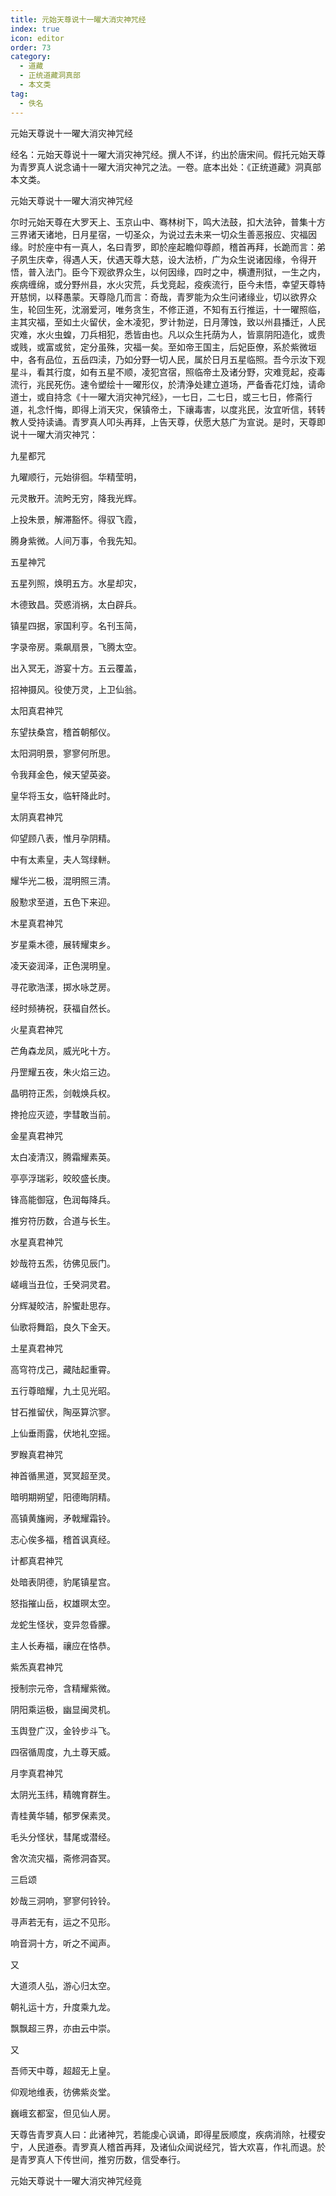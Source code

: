```yaml
---
title: 元始天尊说十一曜大消灾神咒经
index: true
icon: editor
order: 73
category:
  - 道藏
  - 正统道藏洞真部
  - 本文类
tag:
  - 佚名
---
```


元始天尊说十一曜大消灾神咒经  

经名：元始天尊说十一曜大消灾神咒经。撰人不详，约出於唐宋间。假托元始天尊为青罗真人说念诵十一曜大消灾神咒之法。一卷。底本出处：《正统道藏》洞真部本文类。  

元始天尊说十一曜大消灾神咒经  

尔时元始天尊在大罗天上、玉京山中、骞林树下，鸣大法鼓，扣大法钟，普集十方三界诸天诸地，日月星宿，一切圣众，为说过去未来一切众生善恶报应、灾福因缘。时於座中有一真人，名曰青罗，即於座起瞻仰尊颜，稽首再拜，长跪而言：弟子夙生庆幸，得遇人天，伏遇天尊大慈，设大法桥，广为众生说诸因缘，令得开悟，普入法门。臣今下观欲界众生，以何因缘，四时之中，横遭刑狱，一生之内，疾病缠绵，或分野州县，水火灾荒，兵戈竞起，疫疾流行，臣今未悟，幸望天尊特开慈悯，以释愚蒙。天尊隐几而言：奇哉，青罗能为众生问诸缘业，切以欲界众生，轮回生死，沈溺爱河，唯务贪生，不修正道，不知有五行推运，十一曜照临，主其灾福，至如土火留伏，金木凌犯，罗计勃逆，日月薄蚀，致以州县播迁，人民灾难，水火虫蝗，刀兵相犯，悉皆由也。凡以众生托荫为人，皆禀阴阳造化，或贵或贱，或富或贫，定分虽殊，灾福一矣。至如帝王国主，后妃臣僚，系於紫微垣中，各有品位，五岳四渎，乃如分野一切人民，属於日月五星临照。吾今示汝下观星斗，看其行度，如有五星不顺，凌犯宫宿，照临帝土及诸分野，灾难竞起，疫毒流行，兆民死伤。速令塑绘十一曜形仪，於清浄处建立道场，严备香花灯烛，请命道士，或自持念《十一曜大消灾神咒经》，一七日，二七日，或三七日，修斋行道，礼念忏悔，即得上消天灾，保镇帝土，下禳毒害，以度兆民，汝宜听信，转转教人受持读诵。青罗真人叩头再拜，上告天尊，伏愿大慈广为宣说。是时，天尊即说十一曜大消灾神咒：  

九星都咒  

九曜顺行，元始徘徊。华精莹明，  

元灵散开。流盻无穷，降我光辉。  

上投朱景，解滞豁怀。得驭飞霞，  

腾身紫微。人间万事，令我先知。  

五星神咒  

五星列照，焕明五方。水星却灾，  

木德致昌。荧惑消祸，太白辟兵。  

镇星四据，家国利亨。名刊玉简，  

字录帝房。乘飙扇景，飞腾太空。  

出入冥无，游宴十方。五云覆盖，  

招神摄风。役使万灵，上卫仙翁。  

太阳真君神咒  

东望扶桑宫，稽首朝郁仪。  

太阳洞明景，寥寥何所思。  

令我拜金色，候天望英姿。  

皇华将玉女，临轩降此时。  

太阴真君神咒  

仰望顾八表，惟月孕阴精。  

中有太素皇，夫人驾绿軿。  

耀华光二极，混明照三清。  

殷懃求至道，五色下来迎。  

木星真君神咒  

岁星乘木德，展转耀束乡。  

凌天姿润泽，正色滉明皇。  

寻花歌浩漾，掷水咏芝房。  

经时频祷祝，获福自然长。  

火星真君神咒  

芒角森龙凤，威光叱十方。  

丹罡耀五夜，朱火焰三边。  

晶明符正炁，剑戟焕兵权。  

搀抢应灭迹，孛彗敢当前。  

金星真君神咒  

太白凌清汉，腾霜耀素英。  

亭亭浮瑞彩，皎皎盛长庚。  

锋高能御寇，色润每降兵。  

推穷符历数，合道与长生。  

水星真君神咒  

妙哉符五炁，彷佛见辰门。  

嵯峨当丑位，壬癸洞灵君。  

分辉凝皎洁，肸蠁赴思存。  

仙歌将舞蹈，良久下金天。  

土星真君神咒  

高穹符戊己，藏陆起重霄。  

五行尊暗耀，九土见光昭。  

甘石推留伏，陶巫算泬寥。  

上仙垂雨露，伏地礼空摇。  

罗睺真君神咒  

神首循黑道，冥冥超至灵。  

暗明期朔望，阳德晦阴精。  

高镇黄旛阙，矛戟耀霜铃。  

志心俟多福，稽首讽真经。  

计都真君神咒  

处暗表阴德，豹尾镇星宫。  

怒指摧山岳，权雄暝太空。  

龙蛇生怪状，变异忽昏朦。  

主人长寿福，禳应在恪恭。  

紫炁真君神咒  

授制宗元帝，含精耀紫微。  

阴阳乘运极，幽显闽灵机。  

玉舆登广汉，金铃步斗飞。  

四宿循周度，九土尊天威。  

月孛真君神咒  

太阴光玉纬，精魄育群生。  

青桂黄华辅，郁罗保素灵。  

毛头分怪状，彗尾或潜经。  

舍次流灾福，斋修洞杳冥。  

三启颂  

妙哉三洞响，寥寥何铃铃。  

寻声若无有，运之不见形。  

响音洞十方，听之不闻声。  

又  

大道须人弘，游心归太空。  

朝礼运十方，升度乘九龙。  

飘飘超三界，亦由云中崇。  

又  

吾师天中尊，超超无上皇。  

仰观地维表，彷佛紫炎堂。  

巍峨玄都室，但见仙人房。  

天尊告青罗真人曰：此诸神咒，若能虔心讽诵，即得星辰顺度，疾病消除，社稷安宁，人民道泰。青罗真人稽首再拜，及诸仙众闻说经咒，皆大欢喜，作礼而退。於是青罗真人下传世间，推穷历数，信受奉行。  

元始天尊说十一曜大消灾神咒经竟  
